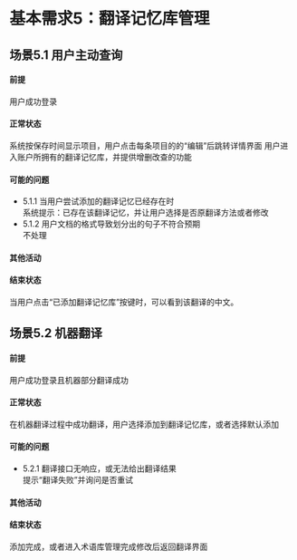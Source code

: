 #  基本需求5：翻译记忆库管理
## 场景5.1 用户主动查询
#### 前提
用户成功登录
#### 正常状态
系统按保存时间显示项目，用户点击每条项目的的“编辑”后跳转详情界面
用户进入账户所拥有的翻译记忆库，并提供增删改查的功能
#### 可能的问题
- 5.1.1 当用户尝试添加的翻译记忆已经存在时<br>
系统提示：已存在该翻译记忆，并让用户选择是否原翻译方法或者修改
- 5.1.2 用户文档的格式导致划分出的句子不符合预期<br>
  不处理
#### 其他活动
#### 结束状态
当用户点击“已添加翻译记忆库”按键时，可以看到该翻译的中文。
## 场景5.2 机器翻译
#### 前提
用户成功登录且机器部分翻译成功
#### 正常状态
在机器翻译过程中成功翻译，用户选择添加到翻译记忆库，或者选择默认添加
#### 可能的问题
- 5.2.1 翻译接口无响应，或无法给出翻译结果<br>
  提示“翻译失败”并询问是否重试
#### 其他活动
#### 结束状态
添加完成，或者进入术语库管理完成修改后返回翻译界面
